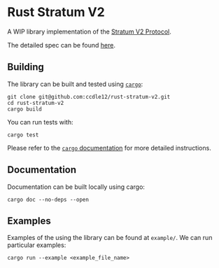 # Rust Stratum V2

A WIP library implementation of the [Stratum V2 Protocol](https://braiins.com/stratum-v2).

The detailed spec can be found [here](https://docs.google.com/document/d/1FadCWj-57dvhxsnFM_7X806qyvhR0u3i85607bGHxvg/edit#heading=h.we2r5emgsjcx).

## Building

The library can be built and tested using [`cargo`](https://github.com/rust-lang/cargo/):

```
git clone git@github.com:ccdle12/rust-stratum-v2.git
cd rust-stratum-v2
cargo build
```

You can run tests with:

```
cargo test
```

Please refer to the [`cargo` documentation](https://doc.rust-lang.org/stable/cargo/) for more detailed instructions.


## Documentation

Documentation can be built locally using cargo:

```
cargo doc --no-deps --open
```

## Examples

Examples of the using the library can be found at `example/`. We can run particular
examples:

```
cargo run --example <example_file_name>
```
